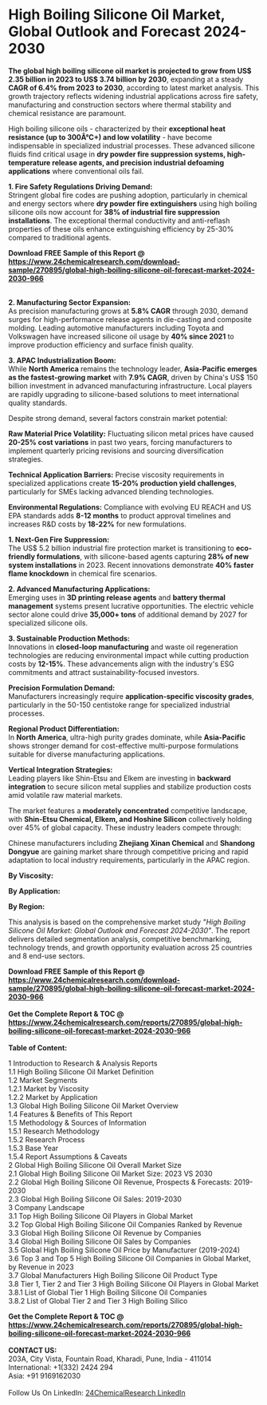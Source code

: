 <h1>High Boiling Silicone Oil Market, Global Outlook and Forecast 2024-2030</h1><p><strong>The global high boiling silicone oil market is projected to grow from US$ 2.35 billion in 2023 to US$ 3.74 billion by 2030</strong>, expanding at a steady <strong>CAGR of 6.4% from 2023 to 2030</strong>, according to latest market analysis. This growth trajectory reflects widening industrial applications across fire safety, manufacturing and construction sectors where thermal stability and chemical resistance are paramount.</p><p>High boiling silicone oils - characterized by their <strong>exceptional heat resistance (up to 300Â°C+) and low volatility</strong> - have become indispensable in specialized industrial processes. These advanced silicone fluids find critical usage in <strong>dry powder fire suppression systems, high-temperature release agents, and precision industrial defoaming applications</strong> where conventional oils fail.</p><p><strong>1. Fire Safety Regulations Driving Demand:</strong><br>
Stringent global fire codes are pushing adoption, particularly in chemical and energy sectors where <strong>dry powder fire extinguishers</strong> using high boiling silicone oils now account for <strong>38% of industrial fire suppression installations</strong>. The exceptional thermal conductivity and anti-reflash properties of these oils enhance extinguishing efficiency by 25-30% compared to traditional agents.</p><div><b>Download FREE Sample of this Report @ 
            <a href="https://www.24chemicalresearch.com/download-sample/270895/global-high-boiling-silicone-oil-forecast-market-2024-2030-966">
            https://www.24chemicalresearch.com/download-sample/270895/global-high-boiling-silicone-oil-forecast-market-2024-2030-966</a></b></div><br><p><strong>2. Manufacturing Sector Expansion:</strong><br>
As precision manufacturing grows at <strong>5.8% CAGR</strong> through 2030, demand surges for high-performance release agents in die-casting and composite molding. Leading automotive manufacturers including Toyota and Volkswagen have increased silicone oil usage by <strong>40% since 2021</strong> to improve production efficiency and surface finish quality.</p><p><strong>3. APAC Industrialization Boom:</strong><br>
While <strong>North America</strong> remains the technology leader, <strong>Asia-Pacific emerges as the fastest-growing market</strong> with <strong>7.9% CAGR</strong>, driven by China's US$ 150 billion investment in advanced manufacturing infrastructure. Local players are rapidly upgrading to silicone-based solutions to meet international quality standards.</p><p>Despite strong demand, several factors constrain market potential:</p><p><strong>Raw Material Price Volatility:</strong> Fluctuating silicon metal prices have caused <strong>20-25% cost variations</strong> in past two years, forcing manufacturers to implement quarterly pricing revisions and sourcing diversification strategies.</p><p><strong>Technical Application Barriers:</strong> Precise viscosity requirements in specialized applications create <strong>15-20% production yield challenges</strong>, particularly for SMEs lacking advanced blending technologies.</p><p><strong>Environmental Regulations:</strong> Compliance with evolving EU REACH and US EPA standards adds <strong>8-12 months</strong> to product approval timelines and increases R&amp;D costs by <strong>18-22%</strong> for new formulations.</p><p><strong>1. Next-Gen Fire Suppression:</strong><br>
The US$ 5.2 billion industrial fire protection market is transitioning to <strong>eco-friendly formulations</strong>, with silicone-based agents capturing <strong>28% of new system installations</strong> in 2023. Recent innovations demonstrate <strong>40% faster flame knockdown</strong> in chemical fire scenarios.</p><p><strong>2. Advanced Manufacturing Applications:</strong><br>
Emerging uses in <strong>3D printing release agents</strong> and <strong>battery thermal management</strong> systems present lucrative opportunities. The electric vehicle sector alone could drive <strong>35,000+ tons</strong> of additional demand by 2027 for specialized silicone oils.</p><p><strong>3. Sustainable Production Methods:</strong><br>
Innovations in <strong>closed-loop manufacturing</strong> and waste oil regeneration technologies are reducing environmental impact while cutting production costs by <strong>12-15%</strong>. These advancements align with the industry's ESG commitments and attract sustainability-focused investors.</p><p><strong>Precision Formulation Demand:</strong><br>
	Manufacturers increasingly require <strong>application-specific viscosity grades</strong>, particularly in the 50-150 centistoke range for specialized industrial processes.</p><p><strong>Regional Product Differentiation:</strong><br>
	In <strong>North America</strong>, ultra-high purity grades dominate, while <strong>Asia-Pacific</strong> shows stronger demand for cost-effective multi-purpose formulations suitable for diverse manufacturing applications.</p><p><strong>Vertical Integration Strategies:</strong><br>
	Leading players like Shin-Etsu and Elkem are investing in <strong>backward integration</strong> to secure silicon metal supplies and stabilize production costs amid volatile raw material markets.</p><p>The market features a <strong>moderately concentrated</strong> competitive landscape, with <strong>Shin-Etsu Chemical, Elkem, and Hoshine Silicon</strong> collectively holding over 45% of global capacity. These industry leaders compete through:</p><p>Chinese manufacturers including <strong>Zhejiang Xinan Chemical</strong> and <strong>Shandong Dongyue</strong> are gaining market share through competitive pricing and rapid adaptation to local industry requirements, particularly in the APAC region.</p><p><strong>By Viscosity:</strong></p><p><strong>By Application:</strong></p><p><strong>By Region:</strong></p><p>This analysis is based on the comprehensive market study <em>"High Boiling Silicone Oil Market: Global Outlook and Forecast 2024-2030"</em>. The report delivers detailed segmentation analysis, competitive benchmarking, technology trends, and growth opportunity evaluation across 25 countries and 8 end-use sectors.</p><div><b>Download FREE Sample of this Report @ 
            <a href="https://www.24chemicalresearch.com/download-sample/270895/global-high-boiling-silicone-oil-forecast-market-2024-2030-966">
            https://www.24chemicalresearch.com/download-sample/270895/global-high-boiling-silicone-oil-forecast-market-2024-2030-966</a></b></div><br><div><b>Get the Complete Report & TOC @ 
            <a href="https://www.24chemicalresearch.com/reports/270895/global-high-boiling-silicone-oil-forecast-market-2024-2030-966">
            https://www.24chemicalresearch.com/reports/270895/global-high-boiling-silicone-oil-forecast-market-2024-2030-966</a></b></div><br>
            <b>Table of Content:</b><p>1 Introduction to Research & Analysis Reports<br />
    1.1 High Boiling Silicone Oil Market Definition<br />
    1.2 Market Segments<br />
        1.2.1 Market by Viscosity<br />
        1.2.2 Market by Application<br />
    1.3 Global High Boiling Silicone Oil Market Overview<br />
    1.4 Features & Benefits of This Report<br />
    1.5 Methodology & Sources of Information<br />
        1.5.1 Research Methodology<br />
        1.5.2 Research Process<br />
        1.5.3 Base Year<br />
        1.5.4 Report Assumptions & Caveats<br />
2 Global High Boiling Silicone Oil Overall Market Size<br />
    2.1 Global High Boiling Silicone Oil Market Size: 2023 VS 2030<br />
    2.2 Global High Boiling Silicone Oil Revenue, Prospects & Forecasts: 2019-2030<br />
    2.3 Global High Boiling Silicone Oil Sales: 2019-2030<br />
3 Company Landscape<br />
    3.1 Top High Boiling Silicone Oil Players in Global Market<br />
    3.2 Top Global High Boiling Silicone Oil Companies Ranked by Revenue<br />
    3.3 Global High Boiling Silicone Oil Revenue by Companies<br />
    3.4 Global High Boiling Silicone Oil Sales by Companies<br />
    3.5 Global High Boiling Silicone Oil Price by Manufacturer (2019-2024)<br />
    3.6 Top 3 and Top 5 High Boiling Silicone Oil Companies in Global Market, by Revenue in 2023<br />
    3.7 Global Manufacturers High Boiling Silicone Oil Product Type<br />
    3.8 Tier 1, Tier 2 and Tier 3 High Boiling Silicone Oil Players in Global Market<br />
        3.8.1 List of Global Tier 1 High Boiling Silicone Oil Companies<br />
        3.8.2 List of Global Tier 2 and Tier 3 High Boiling Silico</p><div><b>Get the Complete Report & TOC @ 
            <a href="https://www.24chemicalresearch.com/reports/270895/global-high-boiling-silicone-oil-forecast-market-2024-2030-966">
            https://www.24chemicalresearch.com/reports/270895/global-high-boiling-silicone-oil-forecast-market-2024-2030-966</a></b></div><br><b>CONTACT US:</b><br>
            203A, City Vista, Fountain Road, Kharadi, Pune, India - 411014<br>
            International: +1(332) 2424 294<br>
            Asia: +91 9169162030 <br><br>
            Follow Us On LinkedIn: <a href="https://www.linkedin.com/company/24chemicalresearch/">24ChemicalResearch LinkedIn</a>